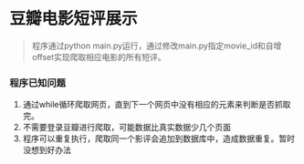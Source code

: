 # 豆瓣电影短评展示

> 程序通过python main.py运行，通过修改main.py指定movie_id和自增offset实现爬取相应电影的所有短评。


### 程序已知问题

1. 通过while循环爬取网页，直到下一个网页中没有相应的元素来判断是否抓取完。
2. 不需要登录豆瓣进行爬取，可能数据比真实数据少几个页面
3. 程序可以重复执行，爬取同一个影评会追加到数据库中，造成数据重复。暂时没想到好办法
